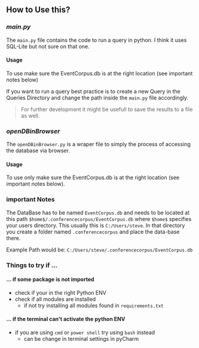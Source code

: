 ## How to Use this?
### *main.py*
The ``main.py`` file contains the code to run a query in python. I think it uses SQL-Lite but not sure on that one.

#### Usage
To use make sure the EventCorpus.db is at the right location (see important notes below)

If you want to run a query best practice is to create a new Query in the Queries Directory and change the path inside the ``main.py`` file accordingly.

> For further development it might be usefull to save the results to a file as well.
 

### *openDBinBrowser*
The ``openDBinBrowser.py`` is a wraper file to simply the process of accessing the database via browser.

#### Usage
To use only make sure the EventCorpus.db is at the right location (see important notes below).

### important Notes
The DataBase has to be named ``EventCorpus.db`` and needs to be located at this path ``$home$/.conferencecorpus/EventCorpus.db`` 
where ``$home$`` specifies your users directory. 
This usually this is ``C:/Users/steve``. 
In that directory you create a folder named ``.conferencecorpus`` and place the data-base there.

Example Path would be:
``C:/Users/steve/.conferencecorpus/EventCorpus.db``

### Things to try if ...

#### ... if some package is not imported
- check if your in the right Python ENV
- check if all modules are installed
  - if not try installing all modules found in ``requirements.txt``

#### ... if the terminal can't activate the python ENV
- if you are using ``cmd`` or ``power shell`` try using ``bash`` instead
  - can be change in terminal settings in pyCharm